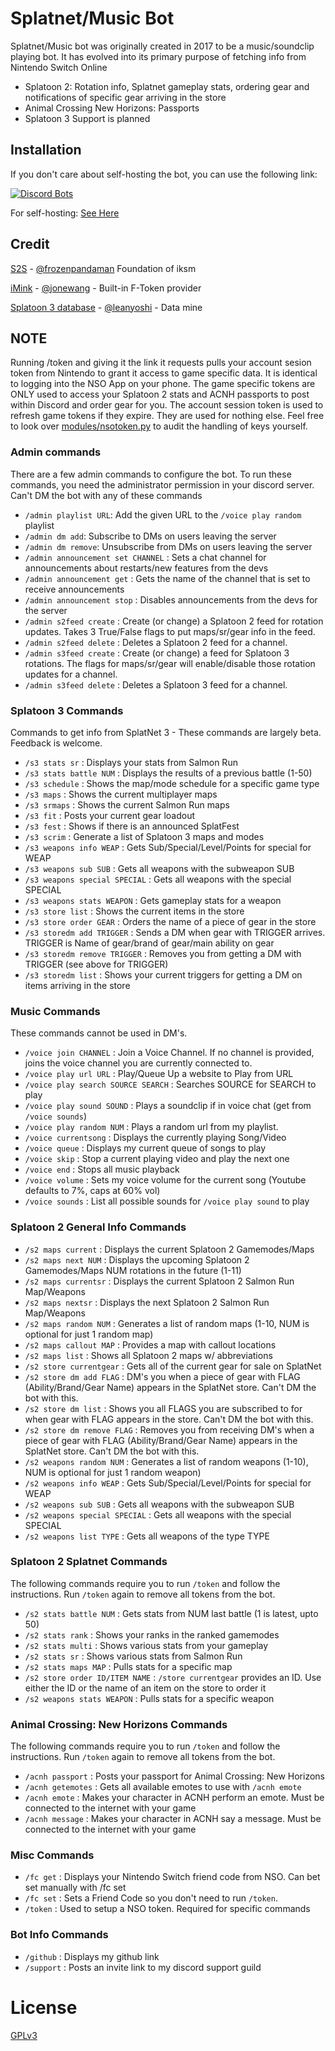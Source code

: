 # Splatnet/Music Bot
Splatnet/Music bot was originally created in 2017 to be a music/soundclip playing bot. It 
has evolved into its primary purpose of fetching info from Nintendo Switch Online 

- Splatoon 2: Rotation info, Splatnet gameplay stats, ordering gear and notifications of specific gear arriving in the store
- Animal Crossing New Horizons: Passports
- Splatoon 3 Support is planned

## Installation

If you don't care about self-hosting the bot, you can use the following link:

[![Discord Bots](https://top.gg/api/widget/542488723128844312.svg)](https://top.gg/bot/542488723128844312)

For self-hosting:
[See Here](https://github.com/Jetsurf/jet-bot/wiki)

## Credit
[S2S](https://github.com/frozenpandaman/splatnet2statink) - [@frozenpandaman](https://twitter.com/frozenpandaman) Foundation of iksm

[iMink](https://github.com/JoneWang/imink) - [@jonewang](https://twitter.com/JoneWang) - Built-in F-Token provider

[Splatoon 3 database](https://leanny.github.io/splat3/database.html) -  [@leanyoshi](https://twitter.com/LeanYoshi) - Data mine

## NOTE

Running /token and giving it the link it requests pulls your account sesion token from Nintendo to grant it access to game specific data. It is identical to logging into the NSO App on your phone.
The game specific tokens are ONLY used to access your Splatoon 2 stats and ACNH passports to post within Discord and order gear for you. The account session token is used to refresh game tokens if they expire. They are used for nothing else.
Feel free to look over [modules/nsotoken.py](https://github.com/Jetsurf/jet-bot/blob/master/modules/nsotoken.py) to audit the handling of keys yourself.

### Admin commands

There are a few admin commands to configure the bot. To run these commands, you need the administrator permission in your discord server. Can't DM the bot with any of these commands

 - `/admin playlist URL`: Add the given URL to the `/voice play random` playlist
 - `/admin dm add`: Subscribe to DMs on users leaving the server
 - `/admin dm remove`: Unsubscribe from DMs on users leaving the server
 - `/admin announcement set CHANNEL` : Sets a chat channel for announcements about restarts/new features from the devs
 - `/admin announcement get` : Gets the name of the channel that is set to receive announcements
 - `/admin announcement stop` : Disables announcements from the devs for the server
 - `/admin s2feed create` : Create (or change) a Splatoon 2 feed for rotation updates. Takes 3 True/False flags to put maps/sr/gear info in the feed.
 - `/admin s2feed delete` : Deletes a Splatoon 2 feed for a channel.
 - `/admin s3feed create` : Create (or change) a feed for Splatoon 3 rotations. The flags for maps/sr/gear will enable/disable those rotation updates for a channel.
 - `/admin s3feed delete` : Deletes a Splatoon 3 feed for a channel.

### Splatoon 3 Commands

Commands to get info from SplatNet 3 - These commands are largely beta. Feedback is welcome.

 - `/s3 stats sr` : Displays your stats from Salmon Run
 - `/s3 stats battle NUM` : Displays the results of a previous battle (1-50)
 - `/s3 schedule` : Shows the map/mode schedule for a specific game type
 - `/s3 maps` : Shows the current multiplayer maps
 - `/s3 srmaps` : Shows the current Salmon Run maps
 - `/s3 fit` : Posts your current gear loadout
 - `/s3 fest` : Shows if there is an announced SplatFest
 - `/s3 scrim` : Generate a list of Splatoon 3 maps and modes
 - `/s3 weapons info WEAP` : Gets Sub/Special/Level/Points for special for WEAP
 - `/s3 weapons sub SUB` : Gets all weapons with the subweapon SUB
 - `/s3 weapons special SPECIAL` : Gets all weapons with the special SPECIAL
 - `/s3 weapons stats WEAPON` : Gets gameplay stats for a weapon
 - `/s3 store list` : Shows the current items in the store
 - `/s3 store order GEAR` : Orders the name of a piece of gear in the store
 - `/s3 storedm add TRIGGER` : Sends a DM when gear with TRIGGER arrives. TRIGGER is Name of gear/brand of gear/main ability on gear
 - `/s3 storedm remove TRIGGER` : Removes you from getting a DM with TRIGGER (see above for TRIGGER)
 - `/s3 storedm list` : Shows your current triggers for getting a DM on items arriving in the store

### Music Commands

These commands cannot be used in DM's.

 - `/voice join CHANNEL` : Join a Voice Channel. If no channel is provided, joins the voice channel you are currently connected to.
 - `/voice play url URL` : Play/Queue Up a website to Play from URL
 - `/voice play search SOURCE SEARCH` : Searches SOURCE for SEARCH to play
 - `/voice play sound SOUND` : Plays a soundclip if in voice chat (get from `/voice sounds`)
 - `/voice play random NUM` : Plays a random url from my playlist.
 - `/voice currentsong` : Displays the currently playing Song/Video
 - `/voice queue` : Displays my current queue of songs to play
 - `/voice skip` : Stop a current playing video and play the next one
 - `/voice end` : Stops all music playback
 - `/voice volume` : Sets my voice volume for the current song (Youtube defaults to 7%, caps at 60% vol)
 - `/voice sounds` : List all possible sounds for `/voice play sound` to play
 
### Splatoon 2 General Info Commands

 - `/s2 maps current` : Displays the current Splatoon 2 Gamemodes/Maps
 - `/s2 maps next NUM` : Displays the upcoming Splatoon 2 Gamemodes/Maps NUM rotations in the future (1-11)
 - `/s2 maps currentsr` : Displays the current Splatoon 2 Salmon Run Map/Weapons
 - `/s2 maps nextsr` : Displays the next Splatoon 2 Salmon Run Map/Weapons
 - `/s2 maps random NUM` : Generates a list of random maps (1-10, NUM is optional for just 1 random map)
 - `/s2 maps callout MAP` : Provides a map with callout locations
 - `/s2 maps list` : Shows all Splatoon 2 maps w/ abbreviations
 - `/s2 store currentgear` : Gets all of the current gear for sale on SplatNet
 - `/s2 store dm add FLAG` : DM's you when a piece of gear with FLAG (Ability/Brand/Gear Name) appears in the SplatNet store. Can't DM the bot with this.
 - `/s2 store dm list` : Shows you all FLAGS you are subscribed to for when gear with FLAG appears in the store. Can't DM the bot with this.
 - `/s2 store dm remove FLAG` : Removes you from receiving DM's when a piece of gear with FLAG (Ability/Brand/Gear Name) appears in the SplatNet store. Can't DM the bot with this.
 - `/s2 weapons random NUM` : Generates a list of random weapons (1-10), NUM is optional for just 1 random weapon)
 - `/s2 weapons info WEAP` : Gets Sub/Special/Level/Points for special for WEAP
 - `/s2 weapons sub SUB` : Gets all weapons with the subweapon SUB
 - `/s2 weapons special SPECIAL` : Gets all weapons with the special SPECIAL
 - `/s2 weapons list TYPE` : Gets all weapons of the type TYPE
 
### Splatoon 2 Splatnet Commands

The following commands require you to run `/token` and follow the instructions. Run `/token` again to remove all tokens from the bot.

 - `/s2 stats battle NUM` : Gets stats from NUM last battle (1 is latest, upto 50)
 - `/s2 stats rank` : Shows your ranks in the ranked gamemodes
 - `/s2 stats multi` : Shows various stats from your gameplay
 - `/s2 stats sr` : Shows various stats from Salmon Run
 - `/s2 stats maps MAP` : Pulls stats for a specific map
 - `/s2 store order ID/ITEM NAME` : `/store currentgear` provides an ID. Use either the ID or the name of an item on the store to order it
 - `/s2 weapons stats WEAPON` : Pulls stats for a specific weapon

### Animal Crossing: New Horizons Commands

The following commands require you to run `/token` and follow the instructions. Run `/token` again to remove all tokens from the bot.

 - `/acnh passport` : Posts your passport for Animal Crossing: New Horizons
 - `/acnh getemotes` : Gets all available emotes to use with `/acnh emote`
 - `/acnh emote` : Makes your character in ACNH perform an emote. Must be connected to the internet with your game
 - `/acnh message` : Makes your character in ACNH say a message. Must be connected to the internet with your game

### Misc Commands

 - `/fc get` : Displays your Nintendo Switch friend code from NSO. Can bet set manually with /fc set
 - `/fc set` : Sets a Friend Code so you don't need to run `/token`.
 - `/token` : Used to setup a NSO token. Required for specific commands

### Bot Info Commands
 
 - `/github` : Displays my github link
 - `/support` : Posts an invite link to my discord support guild

# License

[GPLv3](https://www.gnu.org/licenses/gpl-3.0.html)


